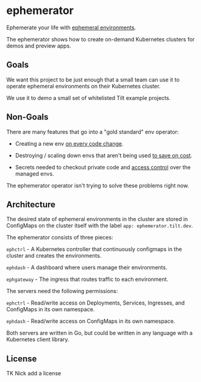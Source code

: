 # ephemerator

Ephemerate your life with [ephemeral
environments](https://ephemeralenvironments.io/).

The ephemerator shows how to create on-demand Kubernetes clusters
for demos and preview apps.

## Goals

We want this project to be just enough that a small team can use it to
operate ephemeral environments on their Kubernetes cluster.

We use it to demo a small set of whitelisted Tilt example projects.

## Non-Goals

There are many features that go into a "gold standard" env operator:

- Creating a new env [on every code
  change](https://ephemeralenvironments.io/features/dev-workflow/).

- Destroying / scaling down envs that aren't being used [to save on
  cost](https://ephemeralenvironments.io/features/cost-control/).

- Secrets needed to checkout private code and 
  [access control](https://ephemeralenvironments.io/features/security/)
  over the managed envs.
  
The ephemerator operator isn't trying to solve these problems right now.

## Architecture

The desired state of ephemeral environments in the cluster are stored in ConfigMaps
on the cluster itself with the label `app: ephemerator.tilt.dev`.

The ephemerator consists of three pieces:

`ephctrl` - A Kubernetes controller that continuously configmaps in the cluster
and creates the environments.

`ephdash` - A dashboard where users manage their environments.

`ephgateway` - The ingress that routes traffic to each environment.
  
The servers need the following permissions:

`ephctrl` - Read/write access on Deployments, Services, Ingresses, and ConfigMaps in its own namespace.

`ephdash` - Read/write access on ConfigMaps in its own namespace.

Both servers are written in Go, but could be written in any language with a
Kubernetes client library.

## License

TK Nick add a license
